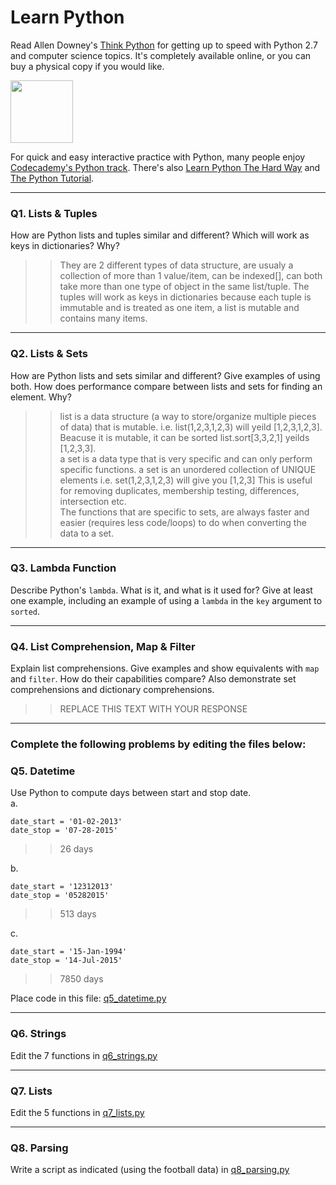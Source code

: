 # Learn Python

Read Allen Downey's [Think Python](http://www.greenteapress.com/thinkpython/) for getting up to speed with Python 2.7 and computer science topics. It's completely available online, or you can buy a physical copy if you would like.

<a href="http://www.greenteapress.com/thinkpython/"><img src="img/think_python.png" style="width: 100px;" target="_blank"></a>

For quick and easy interactive practice with Python, many people enjoy [Codecademy's Python track](http://www.codecademy.com/en/tracks/python). There's also [Learn Python The Hard Way](http://learnpythonthehardway.org/book/) and [The Python Tutorial](https://docs.python.org/2/tutorial/).

---

### Q1. Lists &amp; Tuples

How are Python lists and tuples similar and different? Which will work as keys in dictionaries? Why?

>> They are 2 different types of data structure, are usualy a collection of more than 1 value/item, can be indexed[], can both take more than one type of object in the same list/tuple. The tuples will work as keys in dictionaries because each tuple is immutable and is treated as one item, a list is mutable and contains many items. 

---

### Q2. Lists &amp; Sets

How are Python lists and sets similar and different? Give examples of using both. How does performance compare between lists and sets for finding an element. Why?

>> list is a data structure (a way to store/organize multiple pieces of data) that is mutable. i.e. list(1,2,3,1,2,3) will yeild [1,2,3,1,2,3].   Beacuse it is mutable, it can be sorted  list.sort[3,3,2,1] yeilds [1,2,3,3].  
>> a set is a data type that is very specific and can only perform specific functions. a set is an unordered collection of UNIQUE elements i.e. set(1,2,3,1,2,3) will give you [1,2,3]  This is useful for removing duplicates, membership testing, differences, intersection etc.   
The functions that are specific to sets, are always faster and easier (requires less code/loops) to do when converting the data to a set. 

---

### Q3. Lambda Function

Describe Python's `lambda`. What is it, and what is it used for? Give at least one example, including an example of using a `lambda` in the `key` argument to `sorted`.

>> 

---

### Q4. List Comprehension, Map &amp; Filter

Explain list comprehensions. Give examples and show equivalents with `map` and `filter`. How do their capabilities compare? Also demonstrate set comprehensions and dictionary comprehensions.

>> REPLACE THIS TEXT WITH YOUR RESPONSE

---

### Complete the following problems by editing the files below:

### Q5. Datetime
Use Python to compute days between start and stop date.   
a.  

```
date_start = '01-02-2013'    
date_stop = '07-28-2015'
```

>> 26 days

b.  
```
date_start = '12312013'  
date_stop = '05282015'  
```

>> 513  days

c.  
```
date_start = '15-Jan-1994'      
date_stop = '14-Jul-2015'  
```

>> 7850 days

Place code in this file: [q5_datetime.py](python/q5_datetime.py)

---

### Q6. Strings
Edit the 7 functions in [q6_strings.py](python/q6_strings.py)

---

### Q7. Lists
Edit the 5 functions in [q7_lists.py](python/q7_lists.py)

---

### Q8. Parsing
Write a script as indicated (using the football data) in [q8_parsing.py](python/q8_parsing.py)





